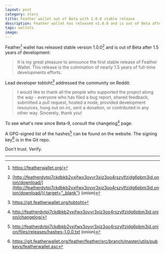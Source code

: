 ```yaml
---
layout: post
category: story
title: Feather wallet out of Beta with 1.0.0 stable release
description: Feather wallet has released v1.0.0 and is out of Beta after 1.5 years of development.
tags: wallets
image: 
---
```


Feather[^1] wallet has released stable version 1.0.0[^2] and is out of Beta after 1.5 years of development:

> It is my great pleasure to announce the first stable release of Feather Wallet. This release is the culmination of nearly 1.5 years of full-time developments efforts.

Lead developer tobtoht[^3] addressed the community on Reddit:

> I would like to thank all the people who supported the project along the way - everyone who has filed a bug report, shared feedback, submitted a pull request, hosted a node, provided development resources, hung out on irc, sent a donation, or contributed in any other way. Sincerely, thank you!

To see what's new since Beta-9, consult the changelog[^4] page.

A GPG-signed list of the hashes[^5] can be found on the website. The signing key[^6] is in the Git repo.

Don't trust. Verify.

---

[^1]: https://featherwallet.org/
[^2]: [http://featherdvtpi7ckdbkb2yxjfwx3oyvr3xjz3oo4rszylfzjdg6pbm3id.onion/download/](http://featherdvtpi7ckdbkb2yxjfwx3oyvr3xjz3oo4rszylfzjdg6pbm3id.onion/download/){:target="_blank"} (onion)
[^3]: https://git.featherwallet.org/tobtoht
[^4]: http://featherdvtpi7ckdbkb2yxjfwx3oyvr3xjz3oo4rszylfzjdg6pbm3id.onion/changelog/
[^5]: http://featherdvtpi7ckdbkb2yxjfwx3oyvr3xjz3oo4rszylfzjdg6pbm3id.onion/files/releases/hashes-1.0.0.txt (onion)
[^6]: https://git.featherwallet.org/feather/feather/src/branch/master/utils/pubkeys/featherwallet.asc
